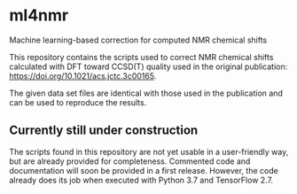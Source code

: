 # ml4nmr
Machine learning-based correction for computed NMR chemical shifts

This repository contains the scripts used to correct NMR chemical shifts calculated with DFT toward CCSD(T) quality used in the original publication: https://doi.org/10.1021/acs.jctc.3c00165.

The given data set files are identical with those used in the publication and can be used to reproduce the results.

Currently still under construction
----------------------------------

The scripts found in this repository are not yet usable in a user-friendly way, but are already provided for completeness. Commented code and documentation will soon be provided in a first release. However, the code already does its job when executed with Python 3.7 and TensorFlow 2.7.
